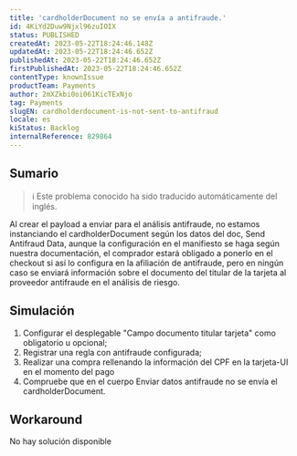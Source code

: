 ```yaml
---
title: 'cardholderDocument no se envía a antifraude.'
id: 4KiYd2Duw9Njxl96zuIOIX
status: PUBLISHED
createdAt: 2023-05-22T18:24:46.148Z
updatedAt: 2023-05-22T18:24:46.652Z
publishedAt: 2023-05-22T18:24:46.652Z
firstPublishedAt: 2023-05-22T18:24:46.652Z
contentType: knownIssue
productTeam: Payments
author: 2mXZkbi0oi061KicTExNjo
tag: Payments
slugEN: cardholderdocument-is-not-sent-to-antifraud
locale: es
kiStatus: Backlog
internalReference: 829864
---
```


## Sumario

>ℹ️ Este problema conocido ha sido traducido automáticamente del inglés.



Al crear el payload a enviar para el análisis antifraude, no estamos instanciando el cardholderDocument según los datos del doc, Send Antifraud Data, aunque la configuración en el manifiesto se haga según nuestra documentación, el comprador estará obligado a ponerlo en el checkout si así lo configura en la afiliación de antifraude, pero en ningún caso se enviará información sobre el documento del titular de la tarjeta al proveedor antifraude en el análisis de riesgo.



##

## Simulación



1. Configurar el desplegable "Campo documento titular tarjeta" como obligatorio u opcional;
2. Registrar una regla con antifraude configurada;
3. Realizar una compra rellenando la información del CPF en la tarjeta-UI en el momento del pago
4. Compruebe que en el cuerpo Enviar datos antifraude no se envía el cardholderDocument.



## Workaround


No hay solución disponible





